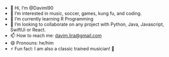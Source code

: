- 👋 Hi, I’m @Daviml90
- 👀 I’m interested in music, soccer, games, kung fu, and coding.
- 🌱 I’m currently learning R Programming
- 💞️ I’m looking to collaborate on any project with Python, Java, Javascript, SwiftUi or React.
- 📫 How to reach me: davim.lira@gmail.com
- 😄 Pronouns: he/him
- ⚡ Fun fact: I am also a classic trained musician! 🥁



